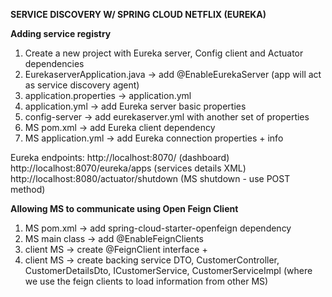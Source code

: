 **SERVICE DISCOVERY W/ SPRING CLOUD NETFLIX (EUREKA)**

**Adding service registry**

1. Create a new project with Eureka server, Config client and Actuator dependencies
2. EurekaserverApplication.java -> add @EnableEurekaServer (app will act as service discovery agent)
3. application.properties -> application.yml
4. application.yml -> add Eureka server basic properties
5. config-server -> add eurekaserver.yml with another set of properties
6. MS pom.xml -> add Eureka client dependency
7. MS application.yml -> add Eureka connection properties + info

Eureka endpoints:
    http://localhost:8070/ (dashboard)
    http://localhost:8070/eureka/apps (services details XML)
    http://localhost:8080/actuator/shutdown (MS shutdown - use POST method)

**Allowing MS to communicate using Open Feign Client**

1. MS pom.xml -> add spring-cloud-starter-openfeign dependency
2. MS main class -> add @EnableFeignClients
3. client MS -> create @FeignClient interface + 
4. client MS -> create backing service DTO, CustomerController, CustomerDetailsDto, ICustomerService, 
CustomerServiceImpl (where we use the feign clients to load information from other MS)